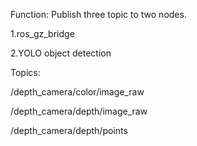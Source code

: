 Function: Publish three topic to two nodes.

1.ros_gz_bridge

2.YOLO object detection

Topics:

/depth_camera/color/image_raw

/depth_camera/depth/image_raw

/depth_camera/depth/points

  
